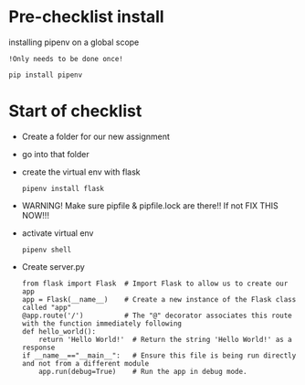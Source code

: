 # Pre-checklist install
installing pipenv on a global scope


`!Only needs to be done once!`

```
pip install pipenv
``` 

# Start of checklist
- Create a folder for our new assignment
- go into that folder
- create the virtual env with flask

    ```
    pipenv install flask
    ```
- WARNING! Make sure pipfile & pipfile.lock are there!! If not FIX THIS NOW!!!
- activate virtual env
    ```
    pipenv shell
    ```
- Create server.py

    ```
    from flask import Flask  # Import Flask to allow us to create our app
    app = Flask(__name__)    # Create a new instance of the Flask class called "app"
    @app.route('/')          # The "@" decorator associates this route with the function immediately following
    def hello_world():
        return 'Hello World!'  # Return the string 'Hello World!' as a response
    if __name__=="__main__":   # Ensure this file is being run directly and not from a different module    
        app.run(debug=True)    # Run the app in debug mode.

    ```